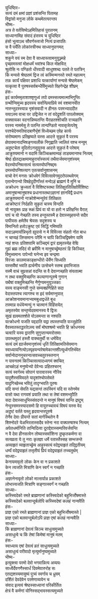 युधिष्ठिरः-   
सत्यं दमं क्षमां प्रज्ञां प्रशंसन्ति पितामह  
विद्वांसो मनुजा लोके कथमेतत्परन्तप  
भीष्मः-   
अत्र ते वर्तयिष्येऽहमितिहासं पुरातनम्  
साध्यानामिह संवादं हंसस्य च युधिष्ठिर  
हंसो भूत्वाऽथ सौवर्णस्त्वजो नित्यं प्रजापतिः  
स वै पर्येति लोकांस्त्रीनथ साध्यानुपागमत्  
साध्याः-  
शकुने वयं स्म देवा वै साध्यास्त्वामनुयुञ्ज्महे  
पृच्छामस्त्वां मोक्षधर्मं भवांश्च किल मोक्षवित्  
श्रुतोसि नः पण्डितो धीरवादी साधुश्शब्दः पतते ते पतत्रिन्  
किं मन्यसे श्रेष्ठतमं द्विज त्वं कस्मिन्मनस्ते रमते महात्मन्  
तन्नः कार्यं पक्षिवर प्रशाधि यत्कार्याणां मन्यसे श्रेष्ठमेकम्  
यत्कृत्वा वै पुरुषस्सर्वबन्धैर्विमुच्यते विहगेन्द्रेह शीघ्रम्  
हंसः-   
इदं कार्यममृताशाश्शृणुध्वं तपो दमस्सत्यमात्माभिगुप्तिः  
ग्रन्थीन्विमुच्य हृदयस्य सर्वान्प्रियाप्रिये स्वं वशमानयीत  
नारुन्तुदस्स्यान्न नृशंसवादी न हीनतः परमभ्याददीत  
ययाऽस्य वाचा पर उद्विजेत न तां वदेद्रुशतिं पापलोक्याम्  
वाक्सायका वदनान्निष्यतन्ति यैराहतश्शोचति रात्र्यहानि  
परस्य नामर्मसु ते पतन्ति तान्पण्डितो नावसृजेत्परेषु  
परश्चेदेनमतिवादबाणैर्भृशं विध्येच्छम एवेह कार्यः  
संरोष्यमाणः प्रतिहृष्यते यस्स आदत्ते सुकृतं वै परस्य  
क्षेपावमानादभिषङ्गव्यलीकं निगृह्णाति ज्वलितं यश्च मन्युम्  
अदुष्टचेता मुदितोऽनसूयुस्स आदत्ते सुकृतं वै परेषाम्  
आक्रुश्यमानो न वदामि किञ्चित्क्षमाम्यहं ताड्यमानश्च नित्यम्  
श्रेष्ठं ह्येतद्यत्क्षमामाहुरार्यास्सत्यं तथैवार्जवमानृशंस्यम्  
वेदस्योपनिषत्सत्यं सत्यस्योपनिषद्दमः  
दमस्योपनिषत्त्याग एतत्सर्वानुशासनम्  
वाचो वेगं मनसः क्रोधवेगं विवित्सावेगमुदरोपस्थवेगम्  
एतान्वेगान्यो विषहेदुदीर्णांस्तं मन्येऽहं ब्राह्मणं वै मुनिं च  
अक्रोधनः क्रुध्यतां वै विशिष्टस्तथा तितिक्षुरतितिक्षोर्विशिष्टः  
अमानुषान्मानुषाश्च प्रधानास्तथाऽज्ञानां ज्ञानविद्वै प्रधानः  
आक्रुश्यमानो नाक्रोशेन्मन्युरेवं तितिक्षतः  
आक्रोष्टारं निर्दहति सुकृतं चास्य विन्दति  
यो नायुक्तः प्राह रूक्षं प्रियं वा यो वा हतो न प्रतिहन्ति वैरात्  
पापं च यो नेच्छति तस्य हन्तुस्तस्मै ह देवास्स्पृहयन्ते सदैव  
पापीयसः क्षमेतैव श्रेयसः सदृशस्य च  
विमानितो हतोऽक्रुष्ट एवं सिद्धिं गमिष्यति  
सदाऽहमार्यान्निभृतो ह्युपासे न मे विवित्सा संहतो नोत बाधः  
न चाप्यहं लिप्समानः परैमि न चापि किञ्चिद्विषमेण यामि  
नाहं शप्तः प्रतिशपामि कञ्चिद्दमं द्वारं ह्यमृतस्येह वेद्मि  
गुह्यं ब्रह्म तदिदं वो ब्रवीमि न मानुषाच्छ्रेष्ठतरं हि किञ्चित्  
विमुच्यमानः पापेभ्यो घनेभ्य इव चन्द्रमाः  
विरजाः कालमाकाङ्क्षन्धीरो धैर्येण सिध्यति  
यस्सर्वेषां भवति ह्यर्चनीय उत्सेचने स्तम्ब इवाभिजातः  
यस्मै वाचं सुप्रसन्नां वदन्ति स वै देवान्गच्छति संयतात्मा  
न तथा वक्तुमिच्छन्ति कल्याणान्पुरुषे गुणान्  
यथैषां वक्तुमिच्छन्ति नैर्गुण्यमनुयुञ्जकाः  
यस्य वाङ्मनसी गुप्ते सम्यक्प्रणिहिते सदा  
वेदास्तपश्च त्यागश्च स इदं सर्वमाप्नुयात्  
आक्रोशनावमानाभ्यामबुधाद्वर्धते बुधः  
तस्मान्न वर्धयेन्मन्युं न चात्मानं विहिंसयेत्  
अमृतस्येव सन्तृप्येदवमानस्य वै द्विजः  
सुखं ह्यवमतश्शेते योऽवमन्ता स नश्यति  
यत्क्रोधनो यजति यद्ददाति यद्वा तपस्तप्यति यज्जुहोति  
वैवस्वतस्तद्धरतेऽस्य सर्वं मोघश्श्रमो भवति हि क्रोधनस्य  
चत्वारि यस्य द्वाराणि सुगुप्तान्यमरोत्तमाः  
उपस्थमुदरं हस्तौ वाक्चतुर्थी स धर्मवित्  
सत्यं दमं ह्यार्जवमानृशंस्यं धृतिं तितिक्षामतिसेवमानः  
स्वाध्यायनित्योऽस्पृहयन्यरेषामेकान्तशील्यूर्ध्वगतिर्भवेत  
सर्वान्वेदाननुचरन्वत्सवच्चतुरस्स्तनान्  
न पावनतमं किञ्चित्सत्यादध्यगमं क्वचित्  
आचक्षेऽहं मनुष्येभ्यो देवेभ्यः प्रहितश्चरन्  
सत्यं स्वर्गस्य सोपानं पारावारस्य नौरिव  
यादृशैस्संविवदते यादृशांश्चोपसेवते  
यादृगिच्छेच्च भवितुं तादृग्भवति पूरुषः  
यदि सन्तं सेवति यद्यसन्तं तपस्विनं यदि वा स्तेनमेव  
वासो यथा रागवशं प्रयाति तथा स तेषां वशमभ्युपैति  
सदा देवास्साधुभिस्संवदन्ते न मानुषं विषयं यान्ति द्रष्टुम्  
नेन्दुस्समस्स्यादसमो हि वायुरुच्चावचं विषयं यस्स वेद  
अदुष्टं वर्तते यस्तु हृदयान्तरपूरुषे  
तेनैव देवाः प्रीयन्ते सतां मार्गस्थितेन वै  
शिश्नोदरे येअभिरतास्सदैव स्तेना नरा वाक्परुषाश्च नित्यम्  
अपेतधर्मानिति तान्विदित्वा दूराद्देवास्सम्परिवर्जयन्ति  
न वै देवा हीनसत्वेन तोष्यास्सर्वाशिना दुष्कृतकर्मणा वा  
सत्यव्रता ये तु नराः कृतज्ञा धर्मे रतास्तैस्सह सम्भजन्ते  
अव्याहृतं व्याहृताच्छ्रेय आहुस्सत्यं वदेद्व्याहृतं तद्द्वितीयम्  
धर्म्यं वदेद्व्याहृतं तत्तृतीयं प्रियं वदेद्व्याहृतं तच्चतुर्थम्  
साध्याः-  
केनायमावृतो लोकः केन वा न प्रकाशते  
केन त्यजति मित्राणि केन स्वर्गं न गच्छति  
हंसः-   
अज्ञानेनावृतो लोको मात्सर्यान्न प्रकाशते  
लोभात्त्यजति मित्राणि सङ्गात्स्वर्गं न गच्छति  
साध्याः-   
कस्स्विदेको रमते ब्राह्मणानां कस्स्विदेको बहुभिर्जोषमास्ते  
कस्स्विदेको बलवान्दुर्बलोपि कस्स्विदेषां कलहं नान्ववैति  
हंसः-   
प्राज्ञ एको रमते ब्राह्मणानां प्राज्ञ एको बहुभिर्जोषमास्ते |  
प्राज्ञ एको बलवान्दुर्बलोऽपि प्राज्ञ एषां कलहं नान्ववैति  
साध्याः-  
किं ब्राह्मणानां देवत्वं किञ्च साधुत्वमुच्यते  
असाधुत्वे च किं तेषां किमेषां मानुषं मतम्  
हंसः-   
स्वाध्याय एषां देवत्वं व्रतं साधुत्वमुच्यते  
असाधुत्वं परीवादो मृत्युर्मानुष्यमुच्यते  
भीष्मः-   
इत्युक्त्वा परमो देवो भगवान्नित्य अव्ययः  
साध्यैर्देवगणैस्सार्धं दिवमेवारुरोह सः  
एतद्यशस्यमायुष्यं पुत्र्यं स्वर्गाय च ध्रुवम्  
दर्शितं देवदेवेन परमेणाव्ययेन च  
संवाद इत्ययं श्रेष्ठस्साध्यानां परिकीर्तितः  
क्षेत्रं वै कर्मणां योनिस्सद्भावस्सत्यमुच्यते   
